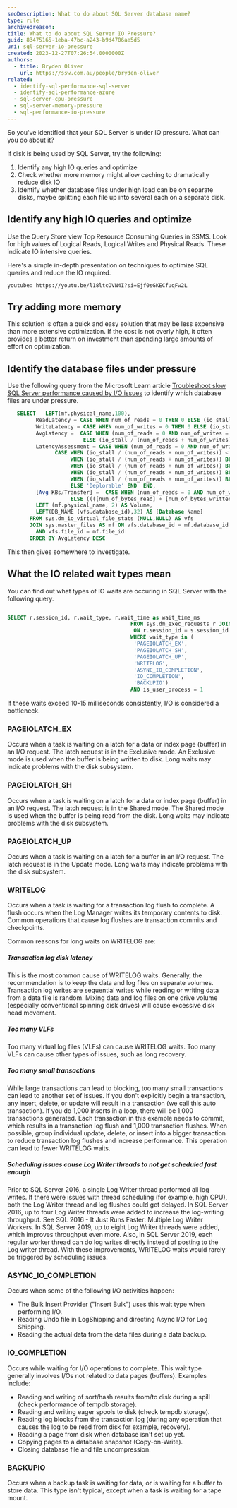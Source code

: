 ```yaml
---
seoDescription: What to do about SQL Server database name?
type: rule
archivedreason:
title: What to do about SQL Server IO Pressure?
guid: 83475165-1eba-47bc-a243-b9d4706ae5d5
uri: sql-server-io-pressure
created: 2023-12-27T07:26:54.0000000Z
authors:
  - title: Bryden Oliver
    url: https://ssw.com.au/people/bryden-oliver
related:
  - identify-sql-performance-sql-server
  - identify-sql-performance-azure
  - sql-server-cpu-pressure
  - sql-server-memory-pressure
  - sql-performance-io-pressure
---
```


So you've identified that your SQL Server is under IO pressure. What can you do about it?

<!--endintro-->

If disk is being used by SQL Server, try the following:

1. Identify any high IO queries and optimize
2. Check whether more memory might allow caching to dramatically reduce disk IO
3. Identify whether database files under high load can be on separate disks, maybe splitting each file up into several each on a separate disk.

## Identify any high IO queries and optimize

Use the Query Store view Top Resource Consuming Queries in SSMS. Look for high values of Logical Reads, Logical Writes and Physical Reads. These indicate IO intensive queries.

Here's a simple in-depth presentation on techniques to optimize SQL queries and reduce the IO required.

`youtube: https://youtu.be/l18ltcOVN4I?si=Ejf0sGKECfuqFw2L`

## Try adding more memory

This solution is often a quick and easy solution that may be less expensive than more extensive optimization.
If the cost is not overly high, it often provides a better return on investment than spending large amounts of effort on optimization.

## Identify the database files under pressure

Use the following query from the Microsoft Learn article [Troubleshoot slow SQL Server performance caused by I/O issues](https://learn.microsoft.com/en-us/troubleshoot/sql/database-engine/performance/troubleshoot-sql-io-performance?WT.mc_id=DP-MVP-33518) to identify which database files are under pressure.

```sql
   SELECT   LEFT(mf.physical_name,100),
         ReadLatency = CASE WHEN num_of_reads = 0 THEN 0 ELSE (io_stall_read_ms / num_of_reads) END,
         WriteLatency = CASE WHEN num_of_writes = 0 THEN 0 ELSE (io_stall_write_ms / num_of_writes) END,
         AvgLatency =  CASE WHEN (num_of_reads = 0 AND num_of_writes = 0) THEN 0
                        ELSE (io_stall / (num_of_reads + num_of_writes)) END,
         LatencyAssessment = CASE WHEN (num_of_reads = 0 AND num_of_writes = 0) THEN 'No data' ELSE
               CASE WHEN (io_stall / (num_of_reads + num_of_writes)) < 2 THEN 'Excellent'
                    WHEN (io_stall / (num_of_reads + num_of_writes)) BETWEEN 2 AND 5 THEN 'Very good'
                    WHEN (io_stall / (num_of_reads + num_of_writes)) BETWEEN 6 AND 15 THEN 'Good'
                    WHEN (io_stall / (num_of_reads + num_of_writes)) BETWEEN 16 AND 100 THEN 'Poor'
                    WHEN (io_stall / (num_of_reads + num_of_writes)) BETWEEN 100 AND 500 THEN  'Bad'
                    ELSE 'Deplorable' END  END,
         [Avg KBs/Transfer] =  CASE WHEN (num_of_reads = 0 AND num_of_writes = 0) THEN 0
                    ELSE ((([num_of_bytes_read] + [num_of_bytes_written]) / (num_of_reads + num_of_writes)) / 1024) END,
         LEFT (mf.physical_name, 2) AS Volume,
         LEFT(DB_NAME (vfs.database_id),32) AS [Database Name]
       FROM sys.dm_io_virtual_file_stats (NULL,NULL) AS vfs
       JOIN sys.master_files AS mf ON vfs.database_id = mf.database_id
         AND vfs.file_id = mf.file_id
       ORDER BY AvgLatency DESC
```

This then gives somewhere to investigate.

## What the IO related wait types mean

You can find out what types of IO waits are occuring in SQL Server with the following query.

```sql

SELECT r.session_id, r.wait_type, r.wait_time as wait_time_ms
                                       FROM sys.dm_exec_requests r JOIN sys.dm_exec_sessions s
                                        ON r.session_id = s.session_id
                                       WHERE wait_type in (
                                        'PAGEIOLATCH_EX',
                                        'PAGEIOLATCH_SH',
                                        'PAGEIOLATCH_UP',
                                        'WRITELOG',
                                        'ASYNC_IO_COMPLETION',
                                        'IO_COMPLETION',
                                        'BACKUPIO')
                                       AND is_user_process = 1
```

If these waits exceed 10-15 milliseconds consistently, I/O is considered a bottleneck.

### PAGEIOLATCH_EX

Occurs when a task is waiting on a latch for a data or index page (buffer) in an I/O request. The latch request is in the Exclusive mode. An Exclusive mode is used when the buffer is being written to disk. Long waits may indicate problems with the disk subsystem.

### PAGEIOLATCH_SH

Occurs when a task is waiting on a latch for a data or index page (buffer) in an I/O request. The latch request is in the Shared mode. The Shared mode is used when the buffer is being read from the disk. Long waits may indicate problems with the disk subsystem.

### PAGEIOLATCH_UP

Occurs when a task is waiting on a latch for a buffer in an I/O request. The latch request is in the Update mode. Long waits may indicate problems with the disk subsystem.

### WRITELOG

Occurs when a task is waiting for a transaction log flush to complete. A flush occurs when the Log Manager writes its temporary contents to disk. Common operations that cause log flushes are transaction commits and checkpoints.

Common reasons for long waits on WRITELOG are:

##### Transaction log disk latency

This is the most common cause of WRITELOG waits. Generally, the recommendation is to keep the data and log files on separate volumes. Transaction log writes are sequential writes while reading or writing data from a data file is random. Mixing data and log files on one drive volume (especially conventional spinning disk drives) will cause excessive disk head movement.

##### Too many VLFs

Too many virtual log files (VLFs) can cause WRITELOG waits. Too many VLFs can cause other types of issues, such as long recovery.

##### Too many small transactions

While large transactions can lead to blocking, too many small transactions can lead to another set of issues. If you don't explicitly begin a transaction, any insert, delete, or update will result in a transaction (we call this auto transaction). If you do 1,000 inserts in a loop, there will be 1,000 transactions generated. Each transaction in this example needs to commit, which results in a transaction log flush and 1,000 transaction flushes. When possible, group individual update, delete, or insert into a bigger transaction to reduce transaction log flushes and increase performance. This operation can lead to fewer WRITELOG waits.

##### Scheduling issues cause Log Writer threads to not get scheduled fast enough

Prior to SQL Server 2016, a single Log Writer thread performed all log writes. If there were issues with thread scheduling (for example, high CPU), both the Log Writer thread and log flushes could get delayed. In SQL Server 2016, up to four Log Writer threads were added to increase the log-writing throughput. See SQL 2016 - It Just Runs Faster: Multiple Log Writer Workers. In SQL Server 2019, up to eight Log Writer threads were added, which improves throughput even more. Also, in SQL Server 2019, each regular worker thread can do log writes directly instead of posting to the Log writer thread. With these improvements, WRITELOG waits would rarely be triggered by scheduling issues.

### ASYNC_IO_COMPLETION

Occurs when some of the following I/O activities happen:

* The Bulk Insert Provider ("Insert Bulk") uses this wait type when performing I/O.
* Reading Undo file in LogShipping and directing Async I/O for Log Shipping.
* Reading the actual data from the data files during a data backup.

### IO_COMPLETION

Occurs while waiting for I/O operations to complete. This wait type generally involves I/Os not related to data pages (buffers). Examples include:

* Reading and writing of sort/hash results from/to disk during a spill (check performance of tempdb storage).
* Reading and writing eager spools to disk (check tempdb storage).
* Reading log blocks from the transaction log (during any operation that causes the log to be read from disk for example, recovery).
* Reading a page from disk when database isn't set up yet.
* Copying pages to a database snapshot (Copy-on-Write).
* Closing database file and file uncompression.

### BACKUPIO

Occurs when a backup task is waiting for data, or is waiting for a buffer to store data. This type isn't typical, except when a task is waiting for a tape mount.
